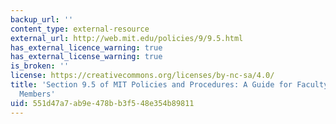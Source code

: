 ```yaml
---
backup_url: ''
content_type: external-resource
external_url: http://web.mit.edu/policies/9/9.5.html
has_external_licence_warning: true
has_external_license_warning: true
is_broken: ''
license: https://creativecommons.org/licenses/by-nc-sa/4.0/
title: 'Section 9.5 of MIT Policies and Procedures: A Guide for Faculty and Staff
  Members'
uid: 551d47a7-ab9e-478b-b3f5-48e354b89811
---
```

